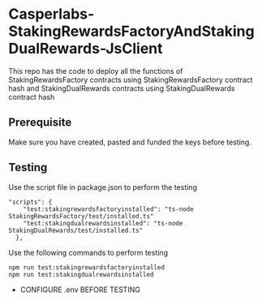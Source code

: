 # Casperlabs-StakingRewardsFactoryAndStakingDualRewards-JsClient

This repo has the code to deploy all the functions of StakingRewardsFactory contracts using StakingRewardsFactory contract hash and StakingDualRewards contracts using StakingDualRewards contract hash

## Prerequisite

Make sure you have created, pasted and funded the keys before testing.


## Testing

Use the script file in package.json to perform the testing
```
"scripts": {
    "test:stakingrewardsfactoryinstalled": "ts-node StakingRewardsFactory/test/installed.ts"
    "test:stakingdualrewardsinstalled": "ts-node StakingDualRewards/test/installed.ts"
  },
```

Use the following commands to perform testing
```
npm run test:stakingrewardsfactoryinstalled
npm run test:stakingdualrewardsinstalled

```

* CONFIGURE .env BEFORE TESTING

